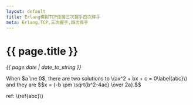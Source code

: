 ```yaml
---
layout: default
title: Erlang模拟TCP连接三次握手四次挥手
meta: Erlang,TCP,三次握手,四次挥手
---
```

# {{ page.title }}
*{{ page.date | date_to_string }}*      

When \$a \ne 0\$, there are two solutions to \\(ax\^2 + bx + c = 0\label{abc}\\) and they are
\$\$x = {-b \pm \sqrt{b\^2-4ac} \over 2a}.\$\$

   
ref: \\(ref{abc}\\)


